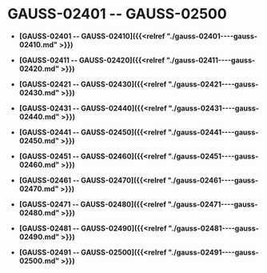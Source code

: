 # GAUSS-02401 -- GAUSS-02500

-   **[GAUSS-02401 -- GAUSS-02410]({{<relref "./gauss-02401----gauss-02410.md" >}})**  

-   **[GAUSS-02411 -- GAUSS-02420]({{<relref "./gauss-02411----gauss-02420.md" >}})**  

-   **[GAUSS-02421 -- GAUSS-02430]({{<relref "./gauss-02421----gauss-02430.md" >}})**  

-   **[GAUSS-02431 -- GAUSS-02440]({{<relref "./gauss-02431----gauss-02440.md" >}})**  

-   **[GAUSS-02441 -- GAUSS-02450]({{<relref "./gauss-02441----gauss-02450.md" >}})**  

-   **[GAUSS-02451 -- GAUSS-02460]({{<relref "./gauss-02451----gauss-02460.md" >}})**  

-   **[GAUSS-02461 -- GAUSS-02470]({{<relref "./gauss-02461----gauss-02470.md" >}})**  

-   **[GAUSS-02471 -- GAUSS-02480]({{<relref "./gauss-02471----gauss-02480.md" >}})**  

-   **[GAUSS-02481 -- GAUSS-02490]({{<relref "./gauss-02481----gauss-02490.md" >}})**  

-   **[GAUSS-02491 -- GAUSS-02500]({{<relref "./gauss-02491----gauss-02500.md" >}})**  



